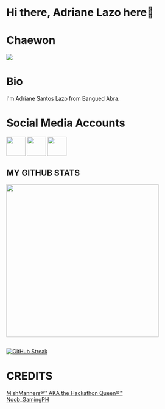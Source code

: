 # Hi there, Adriane Lazo here👋

# Chaewon
<img src="http://media.tenor.com/L_lACSZzo9YAAAAM/lesserafim-kim-chaewon.gif">

# Bio

I'm Adriane Santos Lazo from Bangued Abra.


# Social Media Accounts
<a href="https://www.facebook.com/share/1ZdFht6GyD/" target="blank" ><img src="https://i.pinimg.com/736x/38/17/63/38176372008af40fec8a46aeae0328d4.jpg?raw=true" height="50" widht="50"></a>
<a href="https://www.youtube.com/channel/UCaQVfoF7gMD7TlAJBeO06yA" target="blank" ><img src="https://i.pinimg.com/564x/91/c1/cd/91c1cdeacc84d0a5673bb716549ba366.jpg?raw=true" height="50" widht="50"></a>
<a href="https://open.spotify.com/artist/7db0YRsqabz457UecAulDi?si=VFfk3rTPR5u8qgquhVEd-g" target="blank" ><img src="	https://i.pinimg.com/1200x/2b/99/41/2b9941bae00b2c92a77bc4e7d59c40e7.jpg?raw=true" height="50" widht="50"></a>

## MY GITHUB STATS
<img src="https://github-readme-stats.vercel.app/api?username=lazoadriane5-maker&show_icons=true&theme=ADD_THEME_HERE" width="400">

##
[![GitHub Streak](https://github-readme-streak-stats.herokuapp.com?user=lazoadriane5-maker=radical)](https://git.io/streak-stats)

# CREDITS
<a href="https://github.com/mishmanners"> MishManners®™ AKA the Hackathon Queen®™</a> <br>
<a href="https://github.com/noobgamingph"> Noob_GamingPH </a>  <br>
